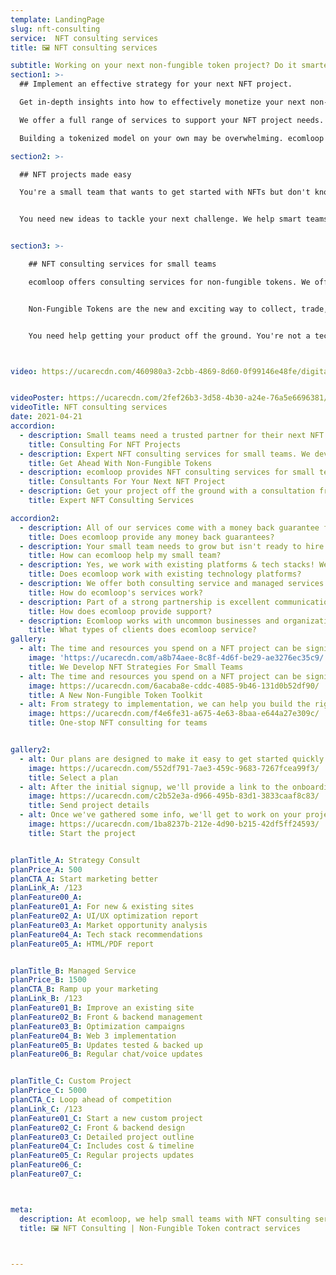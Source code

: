 ```yaml
---
template: LandingPage
slug: nft-consulting
service:  NFT consulting services
title: 🖼️ NFT consulting services

subtitle: Working on your next non-fungible token project? Do it smarter with Ecomloop.
section1: >-
  ## Implement an effective strategy for your next NFT project.

  Get in-depth insights into how to effectively monetize your next non-fungible token project.

  We offer a full range of services to support your NFT project needs.

  Building a tokenized model on your own may be overwhelming. ecomloop (NFT consulting for small teams) can develop and implement an effective strategy. We'll take care of working the details so you have more space to focus on building products.

section2: >-

  ## NFT projects made easy

  You're a small team that wants to get started with NFTs but don't know how to move forward. ecomloop offers consulting services & one on ones for token projects, premium content releases or whole games!


  You need new ideas to tackle your next challenge. We help smart teams get more from their NFT process. Focus on what matters most, knowing you always have that edge.


section3: >-

    ## NFT consulting services for small teams

    ecomloop offers consulting services for non-fungible tokens. We offer expert advice and implementation services for the projects that you're working on. Whether it's an idea, just getting started or wanting to be more efficient with your existing token project, we can help!


    Non-Fungible Tokens are the new and exciting way to collect, trade, and sell digital assets. These tokens can represent anything from a digital video game item to an in-game character or even a CryptoKitty. The industry is booming but there's not many people who know how to make it work for you! ecomloop is here to help with consulting services that will save you time and money on your next project.


    You need help getting your product off the ground. You're not a tech company, you don't have any idea how to code. ecomloop is here for you. We offer consulting services and will do all the heavy lifting so you can focus on your core business instead of chasing hype.



video: https://ucarecdn.com/460980a3-2cbb-4869-8d60-0f99146e48fe/digitalmarketingservicesforecommerce.mp4


videoPoster: https://ucarecdn.com/2fef26b3-3d58-4b30-a24e-76a5e6696381/
videoTitle: NFT consulting services
date: 2021-04-21
accordion:
  - description: Small teams need a trusted partner for their next NFT project. That's why we're here to help you find success with ecomloop, our consulting services and strategic development.
    title: Consulting For NFT Projects
  - description: Expert NFT consulting services for small teams. We develop and implement an effective strategy for your next non-Fungible token project, no matter the size or scope.
    title: Get Ahead With Non-Fungible Tokens
  - description: ecomloop provides NFT consulting services for small teams. From tokenomics to project management, we're your one-stop shop for a successful non-Fungible Token project.
    title: Consultants For Your Next NFT Project
  - description: Get your project off the ground with a consultation from ecomloop. Our NFT consulting services will help you find the best strategy for your next non-Fungible token project.
    title: Expert NFT Consulting Services

accordion2:
  - description: All of our services come with a money back guarantee for new clients. Our goal is to build long-term relationships and help your small team achieve long-term success. If you aren't satisfied with any of the services provided, contact us within 10 days for a full refund.
    title: Does ecomloop provide any money back guarantees?
  - description: Your small team needs to grow but isn't ready to hire a new developer or digital strategy manager. ecomloop's experienced team is here to help you find the right solutions fast. We'll work as your partner to develop and execute a strategy for digital success.
    title: How can ecomloop help my small team?
  - description: Yes, we work with existing platforms & tech stacks! We've worked with a countless number of tech tools, SAAS apps, plugins, extensions, APIs and more. We're happy to work with your business' existing tech and processes. Depending on the situation, we can integrate with existing tech or work to replace and consolidate technologies.
    title: Does ecomloop work with existing technology platforms?
  - description: We offer both consulting service and managed services on a monthly basis. With managed services, we do the work to implement changes. With consulting, we advise you on the updates and next steps. In both cases, plans may be canceled at any time. Please cancel plans 7 days in advance of renewal by email or live chat.
    title: How do ecomloop's services work?
  - description: Part of a strong partnership is excellent communication. We offer live chat and fast email support, as well as scheduled voice/video calls. Reach out and we'll quickly reply with the info you need. We're here for you, and most importantly, we want to be a partner in your success.
    title: How does ecomloop provide support?
  - description: Ecomloop works with uncommon businesses and organizations in a range of industries. We've worked with home decor brands, industrial supply businesses, online medicine startups, dozens of consumer product goods businesses, real estate companies and more. Every industry can benefit from well executed mobile and web 3 development services, whether for a new or existing website project.
    title: What types of clients does ecomloop service?
gallery:
  - alt: The time and resources you spend on a NFT project can be significant. We make sure that every decision you make is the right one.
    image: 'https://ucarecdn.com/a8b74aee-8c8f-4d6f-be29-ae3276ec35c9/'
    title: We Develop NFT Strategies For Small Teams
  - alt: The time and resources you spend on a NFT project can be significant. We make sure that every decision you make is the right one.
    image: https://ucarecdn.com/6acaba8e-cddc-4085-9b46-131d0b52df90/
    title: A New Non-Fungible Token Toolkit
  - alt: From strategy to implementation, we can help you build the right token economy for your project.
    image: https://ucarecdn.com/f4e6fe31-a675-4e63-8baa-e644a27e309c/
    title: One-stop NFT consulting for teams


gallery2:
  - alt: Our plans are designed to make it easy to get started quickly. We know you have better ways to use your time and want to make it simple. Review the details of the service plans and find the one that fits. Rest assured knowing you can always change your plan later on. Plans may be cancelled at anytime, though we aim to form long-term client relationships and work together for years!
    image: https://ucarecdn.com/552df791-7ae3-459c-9683-7267fcea99f3/
    title: Select a plan
  - alt: After the initial signup, we'll provide a link to the onboarding form to learn more about your project. We'll collect information some simple information including the current status, website address, and goals. You won't need to install any tracking codes or provide any admin access at this point. Don't worry if you don't have everything. You can always submit more information later.
    image: https://ucarecdn.com/c2b52e3a-d966-495b-83d1-3833caaf8c83/
    title: Send project details
  - alt: Once we've gathered some info, we'll get to work on your project and providing initial feedback. We'll map out a recommended plan of action, then discuss with you. Depending upon your plan, we'll put that plan into place or help to guide you.
    image: https://ucarecdn.com/1ba8237b-212e-4d90-b215-42df5ff24593/
    title: Start the project


planTitle_A: Strategy Consult
planPrice_A: 500
planCTA_A: Start marketing better
planLink_A: /123
planFeature00_A:
planFeature01_A: For new & existing sites
planFeature02_A: UI/UX optimization report
planFeature03_A: Market opportunity analysis
planFeature04_A: Tech stack recommendations  
planFeature05_A: HTML/PDF report


planTitle_B: Managed Service
planPrice_B: 1500
planCTA_B: Ramp up your marketing
planLink_B: /123
planFeature01_B: Improve an existing site
planFeature02_B: Front & backend management
planFeature03_B: Optimization campaigns
planFeature04_B: Web 3 implementation
planFeature05_B: Updates tested & backed up
planFeature06_B: Regular chat/voice updates


planTitle_C: Custom Project
planPrice_C: 5000
planCTA_C: Loop ahead of competition
planLink_C: /123
planFeature01_C: Start a new custom project
planFeature02_C: Front & backend design  
planFeature03_C: Detailed project outline
planFeature04_C: Includes cost & timeline
planFeature05_C: Regular projects updates
planFeature06_C:
planFeature07_C:



meta:
  description: At ecomloop, we help small teams with NFT consulting services. Develop and implement an effective strategy for your next non-Fungible token project.
  title: 🖼️ NFT Consulting | Non-Fungible Token contract services



---
```

